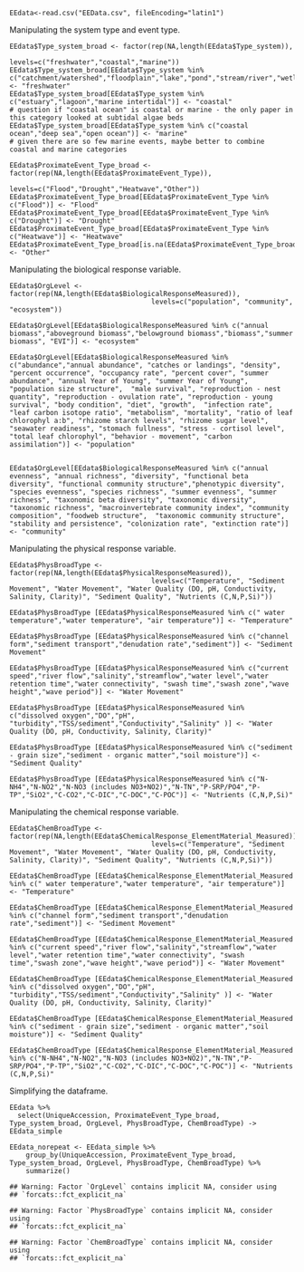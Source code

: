     EEdata<-read.csv("EEData.csv", fileEncoding="latin1")

Manipulating the system type and event type.

    EEdata$Type_system_broad <- factor(rep(NA,length(EEdata$Type_system)),
                                       levels=c("freshwater","coastal","marine"))
    EEdata$Type_system_broad[EEdata$Type_system %in% c("catchment/watershed","floodplain","lake","pond","stream/river","wetland")] <- "freshwater"
    EEdata$Type_system_broad[EEdata$Type_system %in% c("estuary","lagoon","marine intertidal")] <- "coastal" 
    # question if "coastal ocean" is coastal or marine - the only paper in this category looked at subtidal algae beds
    EEdata$Type_system_broad[EEdata$Type_system %in% c("coastal ocean","deep sea","open ocean")] <- "marine"
    # given there are so few marine events, maybe better to combine coastal and marine categories

    EEdata$ProximateEvent_Type_broad <- factor(rep(NA,length(EEdata$ProximateEvent_Type)),
                                               levels=c("Flood","Drought","Heatwave","Other"))
    EEdata$ProximateEvent_Type_broad[EEdata$ProximateEvent_Type %in% c("Flood")] <- "Flood"
    EEdata$ProximateEvent_Type_broad[EEdata$ProximateEvent_Type %in% c("Drought")] <- "Drought"
    EEdata$ProximateEvent_Type_broad[EEdata$ProximateEvent_Type %in% c("Heatwave")] <- "Heatwave"
    EEdata$ProximateEvent_Type_broad[is.na(EEdata$ProximateEvent_Type_broad)] <- "Other"

Manipulating the biological response variable.

    EEdata$OrgLevel <- factor(rep(NA,length(EEdata$BiologicalResponseMeasured)),
                                       levels=c("population", "community", "ecosystem"))

    EEdata$OrgLevel[EEdata$BiologicalResponseMeasured %in% c("annual biomass","aboveground biomass","belowground biomass","biomass","summer biomass", "EVI")] <- "ecosystem"

    EEdata$OrgLevel[EEdata$BiologicalResponseMeasured %in% c("abundance","annual abundance", "catches or landings", "density", "percent occurrence", "occupancy rate", "percent cover", "summer abundance", "annual Year of Young", "summer Year of Young", "population size structure",  "male survival", "reproduction - nest quantity", "reproduction - ovulation rate", "reproduction - young survival", "body condition", "diet", "growth",  "infection rate", "leaf carbon isotope ratio", "metabolism", "mortality", "ratio of leaf chlorophyl a:b", "rhizome starch levels", "rhizome sugar level", "seawater readiness", "stomach fullness", "stress - cortisol level", "total leaf chlorophyl", "behavior - movement", "carbon assimilation")] <- "population"


    EEdata$OrgLevel[EEdata$BiologicalResponseMeasured %in% c("annual evenness", "annual richness", "diversity", "functional beta diversity", "functional community structure","phenotypic diversity", "species evenness", "species richness", "summer evenness", "summer richness", "taxonomic beta diversity", "taxonomic diversity", "taxonomic richness", "macroinvertebrate community index", "community composition", "foodweb structure",  "taxonomic community structure", "stability and persistence", "colonization rate", "extinction rate")] <- "community"

Manipulating the physical response variable.

    EEdata$PhysBroadType <- factor(rep(NA,length(EEdata$PhysicalResponseMeasured)),
                                       levels=c("Temperature", "Sediment Movement", "Water Movement", "Water Quality (DO, pH, Conductivity, Salinity, Clarity)", "Sediment Quality", "Nutrients (C,N,P,Si)"))

    EEdata$PhysBroadType [EEdata$PhysicalResponseMeasured %in% c(" water temperature","water temperature", "air temperature")] <- "Temperature"

    EEdata$PhysBroadType [EEdata$PhysicalResponseMeasured %in% c("channel form","sediment transport","denudation rate","sediment")] <- "Sediment Movement"

    EEdata$PhysBroadType [EEdata$PhysicalResponseMeasured %in% c("current speed","river flow","salinity","streamflow","water level","water retention time","water connectivity", "swash time","swash zone","wave height","wave period")] <- "Water Movement"

    EEdata$PhysBroadType [EEdata$PhysicalResponseMeasured %in% c("dissolved oxygen","DO","pH", "turbidity","TSS/sediment","Conductivity","Salinity" )] <- "Water Quality (DO, pH, Conductivity, Salinity, Clarity)"

    EEdata$PhysBroadType [EEdata$PhysicalResponseMeasured %in% c("sediment - grain size","sediment - organic matter","soil moisture")] <- "Sediment Quality"

    EEdata$PhysBroadType [EEdata$PhysicalResponseMeasured %in% c("N-NH4","N-NO2","N-NO3 (includes NO3+NO2)","N-TN","P-SRP/PO4","P-TP","SiO2","C-CO2","C-DIC","C-DOC","C-POC")] <- "Nutrients (C,N,P,Si)"

Manipulating the chemical response variable.

    EEdata$ChemBroadType <- factor(rep(NA,length(EEdata$ChemicalResponse_ElementMaterial_Measured)),
                                       levels=c("Temperature", "Sediment Movement", "Water Movement", "Water Quality (DO, pH, Conductivity, Salinity, Clarity)", "Sediment Quality", "Nutrients (C,N,P,Si)"))

    EEdata$ChemBroadType [EEdata$ChemicalResponse_ElementMaterial_Measured %in% c(" water temperature","water temperature", "air temperature")] <- "Temperature"

    EEdata$ChemBroadType [EEdata$ChemicalResponse_ElementMaterial_Measured %in% c("channel form","sediment transport","denudation rate","sediment")] <- "Sediment Movement"

    EEdata$ChemBroadType [EEdata$ChemicalResponse_ElementMaterial_Measured %in% c("current speed","river flow","salinity","streamflow","water level","water retention time","water connectivity", "swash time","swash zone","wave height","wave period")] <- "Water Movement"

    EEdata$ChemBroadType [EEdata$ChemicalResponse_ElementMaterial_Measured %in% c("dissolved oxygen","DO","pH", "turbidity","TSS/sediment","Conductivity","Salinity" )] <- "Water Quality (DO, pH, Conductivity, Salinity, Clarity)"

    EEdata$ChemBroadType [EEdata$ChemicalResponse_ElementMaterial_Measured %in% c("sediment - grain size","sediment - organic matter","soil moisture")] <- "Sediment Quality"

    EEdata$ChemBroadType [EEdata$ChemicalResponse_ElementMaterial_Measured %in% c("N-NH4","N-NO2","N-NO3 (includes NO3+NO2)","N-TN","P-SRP/PO4","P-TP","SiO2","C-CO2","C-DIC","C-DOC","C-POC")] <- "Nutrients (C,N,P,Si)"

Simplifying the dataframe.

    EEdata %>% 
      select(UniqueAccession, ProximateEvent_Type_broad, Type_system_broad, OrgLevel, PhysBroadType, ChemBroadType) -> EEdata_simple

    EEdata_norepeat <- EEdata_simple %>%
        group_by(UniqueAccession, ProximateEvent_Type_broad, Type_system_broad, OrgLevel, PhysBroadType, ChemBroadType) %>%
        summarize()

    ## Warning: Factor `OrgLevel` contains implicit NA, consider using
    ## `forcats::fct_explicit_na`

    ## Warning: Factor `PhysBroadType` contains implicit NA, consider using
    ## `forcats::fct_explicit_na`

    ## Warning: Factor `ChemBroadType` contains implicit NA, consider using
    ## `forcats::fct_explicit_na`
